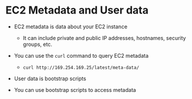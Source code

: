 # EC2 Metadata and User data

- EC2 metadata is data about your EC2 instance

  - It can include private and public IP addresses, hostnames, security groups, etc.

- You can use the `curl` command to query EC2 metadata

  - `curl http://169.254.169.25/latest/meta-data/`

- User data is bootstrap scripts

- You can use bootstrap scripts to access metadata
